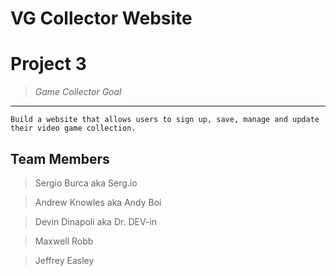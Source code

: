 # VG Collector  Website

# **Project 3**

> *Game Collector Goal*

---

`Build a website that allows users to sign up, save, manage and update their video game collection.`
 ## Team Members
 
 > Sergio Burca aka Serg.io
 
 > Andrew Knowles aka Andy Boi
 
 > Devin Dinapoli aka Dr. DEV-in
 
 > Maxwell Robb
 
 > Jeffrey Easley 
